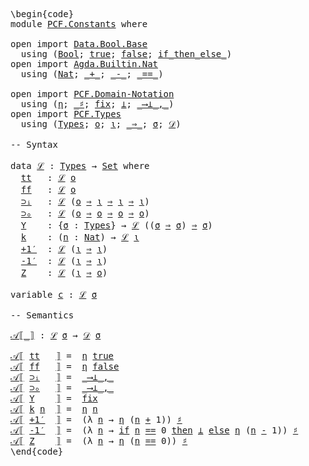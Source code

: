 <pre class="Agda"><a id="1" class="Markup">\begin{code}</a>
<a id="14" class="Keyword">module</a> <a id="21" href="PCF.Constants.html" class="Module">PCF.Constants</a> <a id="35" class="Keyword">where</a>

<a id="42" class="Keyword">open</a> <a id="47" class="Keyword">import</a> <a id="54" href="Data.Bool.Base.html" class="Module">Data.Bool.Base</a> 
  <a id="72" class="Keyword">using</a> <a id="78" class="Symbol">(</a><a id="79" href="Agda.Builtin.Bool.html#173" class="Datatype">Bool</a><a id="83" class="Symbol">;</a> <a id="85" href="Agda.Builtin.Bool.html#198" class="InductiveConstructor">true</a><a id="89" class="Symbol">;</a> <a id="91" href="Agda.Builtin.Bool.html#192" class="InductiveConstructor">false</a><a id="96" class="Symbol">;</a> <a id="98" href="Data.Bool.Base.html#1505" class="Function Operator">if_then_else_</a><a id="111" class="Symbol">)</a>
<a id="113" class="Keyword">open</a> <a id="118" class="Keyword">import</a> <a id="125" href="Agda.Builtin.Nat.html" class="Module">Agda.Builtin.Nat</a>
  <a id="144" class="Keyword">using</a> <a id="150" class="Symbol">(</a><a id="151" href="Agda.Builtin.Nat.html#203" class="Datatype">Nat</a><a id="154" class="Symbol">;</a> <a id="156" href="Agda.Builtin.Nat.html#336" class="Primitive Operator">_+_</a><a id="159" class="Symbol">;</a> <a id="161" href="Agda.Builtin.Nat.html#426" class="Primitive Operator">_-_</a><a id="164" class="Symbol">;</a> <a id="166" href="Agda.Builtin.Nat.html#631" class="Primitive Operator">_==_</a><a id="170" class="Symbol">)</a>

<a id="173" class="Keyword">open</a> <a id="178" class="Keyword">import</a> <a id="185" href="PCF.Domain-Notation.html" class="Module">PCF.Domain-Notation</a>
  <a id="207" class="Keyword">using</a> <a id="213" class="Symbol">(</a><a id="214" href="PCF.Domain-Notation.html#571" class="Postulate">η</a><a id="215" class="Symbol">;</a> <a id="217" href="PCF.Domain-Notation.html#605" class="Postulate Operator">_♯</a><a id="219" class="Symbol">;</a> <a id="221" href="PCF.Domain-Notation.html#298" class="Postulate">fix</a><a id="224" class="Symbol">;</a> <a id="226" href="PCF.Domain-Notation.html#202" class="Postulate">⊥</a><a id="227" class="Symbol">;</a> <a id="229" href="PCF.Domain-Notation.html#1038" class="Postulate Operator">_⟶⊥_,_</a><a id="235" class="Symbol">)</a>
<a id="237" class="Keyword">open</a> <a id="242" class="Keyword">import</a> <a id="249" href="PCF.Types.html" class="Module">PCF.Types</a>
  <a id="261" class="Keyword">using</a> <a id="267" class="Symbol">(</a><a id="268" href="PCF.Types.html#196" class="Datatype">Types</a><a id="273" class="Symbol">;</a> <a id="275" href="PCF.Types.html#267" class="InductiveConstructor">o</a><a id="276" class="Symbol">;</a> <a id="278" href="PCF.Types.html#216" class="InductiveConstructor">ι</a><a id="279" class="Symbol">;</a> <a id="281" href="PCF.Types.html#322" class="InductiveConstructor Operator">_⇒_</a><a id="284" class="Symbol">;</a> <a id="286" href="PCF.Types.html#375" class="Generalizable">σ</a><a id="287" class="Symbol">;</a> <a id="289" href="PCF.Types.html#418" class="Function">𝒟</a><a id="290" class="Symbol">)</a>

<a id="293" class="Comment">-- Syntax</a>

<a id="304" class="Keyword">data</a> <a id="ℒ"></a><a id="309" href="PCF.Constants.html#309" class="Datatype">ℒ</a> <a id="311" class="Symbol">:</a> <a id="313" href="PCF.Types.html#196" class="Datatype">Types</a> <a id="319" class="Symbol">→</a> <a id="321" href="Agda.Primitive.html#388" class="Primitive">Set</a> <a id="325" class="Keyword">where</a>
  <a id="ℒ.tt"></a><a id="333" href="PCF.Constants.html#333" class="InductiveConstructor">tt</a>   <a id="338" class="Symbol">:</a> <a id="340" href="PCF.Constants.html#309" class="Datatype">ℒ</a> <a id="342" href="PCF.Types.html#267" class="InductiveConstructor">o</a>
  <a id="ℒ.ff"></a><a id="346" href="PCF.Constants.html#346" class="InductiveConstructor">ff</a>   <a id="351" class="Symbol">:</a> <a id="353" href="PCF.Constants.html#309" class="Datatype">ℒ</a> <a id="355" href="PCF.Types.html#267" class="InductiveConstructor">o</a>
  <a id="ℒ.⊃ᵢ"></a><a id="359" href="PCF.Constants.html#359" class="InductiveConstructor">⊃ᵢ</a>   <a id="364" class="Symbol">:</a> <a id="366" href="PCF.Constants.html#309" class="Datatype">ℒ</a> <a id="368" class="Symbol">(</a><a id="369" href="PCF.Types.html#267" class="InductiveConstructor">o</a> <a id="371" href="PCF.Types.html#322" class="InductiveConstructor Operator">⇒</a> <a id="373" href="PCF.Types.html#216" class="InductiveConstructor">ι</a> <a id="375" href="PCF.Types.html#322" class="InductiveConstructor Operator">⇒</a> <a id="377" href="PCF.Types.html#216" class="InductiveConstructor">ι</a> <a id="379" href="PCF.Types.html#322" class="InductiveConstructor Operator">⇒</a> <a id="381" href="PCF.Types.html#216" class="InductiveConstructor">ι</a><a id="382" class="Symbol">)</a>
  <a id="ℒ.⊃ₒ"></a><a id="386" href="PCF.Constants.html#386" class="InductiveConstructor">⊃ₒ</a>   <a id="391" class="Symbol">:</a> <a id="393" href="PCF.Constants.html#309" class="Datatype">ℒ</a> <a id="395" class="Symbol">(</a><a id="396" href="PCF.Types.html#267" class="InductiveConstructor">o</a> <a id="398" href="PCF.Types.html#322" class="InductiveConstructor Operator">⇒</a> <a id="400" href="PCF.Types.html#267" class="InductiveConstructor">o</a> <a id="402" href="PCF.Types.html#322" class="InductiveConstructor Operator">⇒</a> <a id="404" href="PCF.Types.html#267" class="InductiveConstructor">o</a> <a id="406" href="PCF.Types.html#322" class="InductiveConstructor Operator">⇒</a> <a id="408" href="PCF.Types.html#267" class="InductiveConstructor">o</a><a id="409" class="Symbol">)</a>
  <a id="ℒ.Y"></a><a id="413" href="PCF.Constants.html#413" class="InductiveConstructor">Y</a>    <a id="418" class="Symbol">:</a> <a id="420" class="Symbol">{</a><a id="421" href="PCF.Constants.html#421" class="Bound">σ</a> <a id="423" class="Symbol">:</a> <a id="425" href="PCF.Types.html#196" class="Datatype">Types</a><a id="430" class="Symbol">}</a> <a id="432" class="Symbol">→</a> <a id="434" href="PCF.Constants.html#309" class="Datatype">ℒ</a> <a id="436" class="Symbol">((</a><a id="438" href="PCF.Constants.html#421" class="Bound">σ</a> <a id="440" href="PCF.Types.html#322" class="InductiveConstructor Operator">⇒</a> <a id="442" href="PCF.Constants.html#421" class="Bound">σ</a><a id="443" class="Symbol">)</a> <a id="445" href="PCF.Types.html#322" class="InductiveConstructor Operator">⇒</a> <a id="447" href="PCF.Constants.html#421" class="Bound">σ</a><a id="448" class="Symbol">)</a>
  <a id="ℒ.k"></a><a id="452" href="PCF.Constants.html#452" class="InductiveConstructor">k</a>    <a id="457" class="Symbol">:</a> <a id="459" class="Symbol">(</a><a id="460" href="PCF.Constants.html#460" class="Bound">n</a> <a id="462" class="Symbol">:</a> <a id="464" href="Agda.Builtin.Nat.html#203" class="Datatype">Nat</a><a id="467" class="Symbol">)</a> <a id="469" class="Symbol">→</a> <a id="471" href="PCF.Constants.html#309" class="Datatype">ℒ</a> <a id="473" href="PCF.Types.html#216" class="InductiveConstructor">ι</a>
  <a id="ℒ.+1′"></a><a id="477" href="PCF.Constants.html#477" class="InductiveConstructor">+1′</a>  <a id="482" class="Symbol">:</a> <a id="484" href="PCF.Constants.html#309" class="Datatype">ℒ</a> <a id="486" class="Symbol">(</a><a id="487" href="PCF.Types.html#216" class="InductiveConstructor">ι</a> <a id="489" href="PCF.Types.html#322" class="InductiveConstructor Operator">⇒</a> <a id="491" href="PCF.Types.html#216" class="InductiveConstructor">ι</a><a id="492" class="Symbol">)</a>
  <a id="ℒ.-1′"></a><a id="496" href="PCF.Constants.html#496" class="InductiveConstructor">-1′</a>  <a id="501" class="Symbol">:</a> <a id="503" href="PCF.Constants.html#309" class="Datatype">ℒ</a> <a id="505" class="Symbol">(</a><a id="506" href="PCF.Types.html#216" class="InductiveConstructor">ι</a> <a id="508" href="PCF.Types.html#322" class="InductiveConstructor Operator">⇒</a> <a id="510" href="PCF.Types.html#216" class="InductiveConstructor">ι</a><a id="511" class="Symbol">)</a>
  <a id="ℒ.Z"></a><a id="515" href="PCF.Constants.html#515" class="InductiveConstructor">Z</a>    <a id="520" class="Symbol">:</a> <a id="522" href="PCF.Constants.html#309" class="Datatype">ℒ</a> <a id="524" class="Symbol">(</a><a id="525" href="PCF.Types.html#216" class="InductiveConstructor">ι</a> <a id="527" href="PCF.Types.html#322" class="InductiveConstructor Operator">⇒</a> <a id="529" href="PCF.Types.html#267" class="InductiveConstructor">o</a><a id="530" class="Symbol">)</a>

<a id="533" class="Keyword">variable</a> <a id="542" href="PCF.Constants.html#542" class="Generalizable">c</a> <a id="544" class="Symbol">:</a> <a id="546" href="PCF.Constants.html#309" class="Datatype">ℒ</a> <a id="548" href="PCF.Types.html#375" class="Generalizable">σ</a>

<a id="551" class="Comment">-- Semantics</a>

<a id="𝒜⟦_⟧"></a><a id="565" href="PCF.Constants.html#565" class="Function Operator">𝒜⟦_⟧</a> <a id="570" class="Symbol">:</a> <a id="572" href="PCF.Constants.html#309" class="Datatype">ℒ</a> <a id="574" href="PCF.Types.html#375" class="Generalizable">σ</a> <a id="576" class="Symbol">→</a> <a id="578" href="PCF.Types.html#418" class="Function">𝒟</a> <a id="580" href="PCF.Types.html#375" class="Generalizable">σ</a>

<a id="583" href="PCF.Constants.html#565" class="Function Operator">𝒜⟦</a> <a id="586" href="PCF.Constants.html#333" class="InductiveConstructor">tt</a>   <a id="591" href="PCF.Constants.html#565" class="Function Operator">⟧</a> <a id="593" class="Symbol">=</a>  <a id="596" href="PCF.Domain-Notation.html#571" class="Postulate">η</a> <a id="598" href="Agda.Builtin.Bool.html#198" class="InductiveConstructor">true</a>
<a id="603" href="PCF.Constants.html#565" class="Function Operator">𝒜⟦</a> <a id="606" href="PCF.Constants.html#346" class="InductiveConstructor">ff</a>   <a id="611" href="PCF.Constants.html#565" class="Function Operator">⟧</a> <a id="613" class="Symbol">=</a>  <a id="616" href="PCF.Domain-Notation.html#571" class="Postulate">η</a> <a id="618" href="Agda.Builtin.Bool.html#192" class="InductiveConstructor">false</a>
<a id="624" href="PCF.Constants.html#565" class="Function Operator">𝒜⟦</a> <a id="627" href="PCF.Constants.html#359" class="InductiveConstructor">⊃ᵢ</a>   <a id="632" href="PCF.Constants.html#565" class="Function Operator">⟧</a> <a id="634" class="Symbol">=</a>  <a id="637" href="PCF.Domain-Notation.html#1038" class="Postulate Operator">_⟶⊥_,_</a>
<a id="644" href="PCF.Constants.html#565" class="Function Operator">𝒜⟦</a> <a id="647" href="PCF.Constants.html#386" class="InductiveConstructor">⊃ₒ</a>   <a id="652" href="PCF.Constants.html#565" class="Function Operator">⟧</a> <a id="654" class="Symbol">=</a>  <a id="657" href="PCF.Domain-Notation.html#1038" class="Postulate Operator">_⟶⊥_,_</a>
<a id="664" href="PCF.Constants.html#565" class="Function Operator">𝒜⟦</a> <a id="667" href="PCF.Constants.html#413" class="InductiveConstructor">Y</a>    <a id="672" href="PCF.Constants.html#565" class="Function Operator">⟧</a> <a id="674" class="Symbol">=</a>  <a id="677" href="PCF.Domain-Notation.html#298" class="Postulate">fix</a>
<a id="681" href="PCF.Constants.html#565" class="Function Operator">𝒜⟦</a> <a id="684" href="PCF.Constants.html#452" class="InductiveConstructor">k</a> <a id="686" href="PCF.Constants.html#686" class="Bound">n</a>  <a id="689" href="PCF.Constants.html#565" class="Function Operator">⟧</a> <a id="691" class="Symbol">=</a>  <a id="694" href="PCF.Domain-Notation.html#571" class="Postulate">η</a> <a id="696" href="PCF.Constants.html#686" class="Bound">n</a>
<a id="698" href="PCF.Constants.html#565" class="Function Operator">𝒜⟦</a> <a id="701" href="PCF.Constants.html#477" class="InductiveConstructor">+1′</a>  <a id="706" href="PCF.Constants.html#565" class="Function Operator">⟧</a> <a id="708" class="Symbol">=</a>  <a id="711" class="Symbol">(λ</a> <a id="714" href="PCF.Constants.html#714" class="Bound">n</a> <a id="716" class="Symbol">→</a> <a id="718" href="PCF.Domain-Notation.html#571" class="Postulate">η</a> <a id="720" class="Symbol">(</a><a id="721" href="PCF.Constants.html#714" class="Bound">n</a> <a id="723" href="Agda.Builtin.Nat.html#336" class="Primitive Operator">+</a> <a id="725" class="Number">1</a><a id="726" class="Symbol">))</a> <a id="729" href="PCF.Domain-Notation.html#605" class="Postulate Operator">♯</a>
<a id="731" href="PCF.Constants.html#565" class="Function Operator">𝒜⟦</a> <a id="734" href="PCF.Constants.html#496" class="InductiveConstructor">-1′</a>  <a id="739" href="PCF.Constants.html#565" class="Function Operator">⟧</a> <a id="741" class="Symbol">=</a>  <a id="744" class="Symbol">(λ</a> <a id="747" href="PCF.Constants.html#747" class="Bound">n</a> <a id="749" class="Symbol">→</a> <a id="751" href="Data.Bool.Base.html#1505" class="Function Operator">if</a> <a id="754" href="PCF.Constants.html#747" class="Bound">n</a> <a id="756" href="Agda.Builtin.Nat.html#631" class="Primitive Operator">==</a> <a id="759" class="Number">0</a> <a id="761" href="Data.Bool.Base.html#1505" class="Function Operator">then</a> <a id="766" href="PCF.Domain-Notation.html#202" class="Postulate">⊥</a> <a id="768" href="Data.Bool.Base.html#1505" class="Function Operator">else</a> <a id="773" href="PCF.Domain-Notation.html#571" class="Postulate">η</a> <a id="775" class="Symbol">(</a><a id="776" href="PCF.Constants.html#747" class="Bound">n</a> <a id="778" href="Agda.Builtin.Nat.html#426" class="Primitive Operator">-</a> <a id="780" class="Number">1</a><a id="781" class="Symbol">))</a> <a id="784" href="PCF.Domain-Notation.html#605" class="Postulate Operator">♯</a>
<a id="786" href="PCF.Constants.html#565" class="Function Operator">𝒜⟦</a> <a id="789" href="PCF.Constants.html#515" class="InductiveConstructor">Z</a>    <a id="794" href="PCF.Constants.html#565" class="Function Operator">⟧</a> <a id="796" class="Symbol">=</a>  <a id="799" class="Symbol">(λ</a> <a id="802" href="PCF.Constants.html#802" class="Bound">n</a> <a id="804" class="Symbol">→</a> <a id="806" href="PCF.Domain-Notation.html#571" class="Postulate">η</a> <a id="808" class="Symbol">(</a><a id="809" href="PCF.Constants.html#802" class="Bound">n</a> <a id="811" href="Agda.Builtin.Nat.html#631" class="Primitive Operator">==</a> <a id="814" class="Number">0</a><a id="815" class="Symbol">))</a> <a id="818" href="PCF.Domain-Notation.html#605" class="Postulate Operator">♯</a>
<a id="820" class="Markup">\end{code}</a></pre>